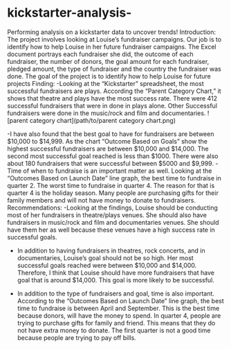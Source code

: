 # kickstarter-analysis-
Performing analysis on a kickstarter data to uncover trends!
Introduction:
The project involves looking at Louise’s fundraiser campaigns. Our job is to identify how to help Louise in her future fundraiser campaigns.  The Excel document portrays each fundraiser she did, the outcome of each fundraiser, the number of donors, the goal amount for each fundraiser, pledged amount, the type of fundraiser and the country the fundraiser was done. The goal of the project is to identify how to help Louise for future projects
Finding:
-Looking at the “Kickstarter” spreadsheet, the most successful fundraisers are plays. According the “Parent Category Chart,” it shows that theatre and plays have the most success rate. There were 412 successful fundraisers that were in done in plays alone. Other Successful fundraisers were done in the music/rock and film and documentaries. 
![parent category chart](path/to/parent category chart.png)

-I have also found that the best goal to have for fundraisers are between $10,000 to $14,999. As the chart “Outcome Based on Goals” show the highest successful fundraisers are between $10,000 and $14,000. The second most successful goal reached is less than $1000. There were also about 180 fundraisers that were successful between $5000 and $9,999.
-Time of when to fundraise is an important matter as well. Looking at the “Outcomes Based on Launch Date” line graph, the best time to fundraise in quarter 2. The worst time to fundraise in quarter 4. The reason for that is quarter 4 is the holiday season. Many people are purchasing gifts for their family members and will not have money to donate to fundraisers. 
Recommendations:
-Looking at the findings, Louise should be conducting most of her fundraisers in theatre/plays venues. She should also have fundraisers in music/rock and film and documentaries venues. She should have them her as well because these venues have a high success rate in successful goals. 

-	In addition to having fundraisers in theatres, rock concerts, and in documentaries, Louise’s goal should not be so high. Her most successful goals reached were between $10,000 and $14,000. Therefore, I think that Louise should have more fundraisers that have goal that is around $14,000. This goal is more likely to be successful. 

-	In addition to the type of fundraisers and goal, time is also important. According to the “Outcomes Based on Launch Date” line graph, the best time to fundraise is between April and September. This is the best time because donors, will have the money to spend. In quarter 4, people are trying to purchase gifts for family and friend. This means that they do not have extra money to donate. The first quarter is not a good time because people are trying to pay off bills. 
